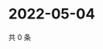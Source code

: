 # 2022-05-04

共 0 条

<!-- BEGIN WEIBO -->
<!-- 最后更新时间 Wed May 04 2022 23:03:13 GMT+0800 (China Standard Time) -->

<!-- END WEIBO -->
